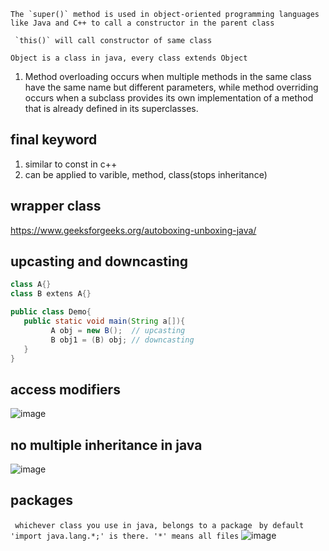 

``` The `super()` method is used in object-oriented programming languages like Java and C++ to call a constructor in the parent class ```

``` `this()` will call constructor of same class```

``` Object is a class in java, every class extends Object ```

1) Method overloading occurs when multiple methods in the same class have the same name but different parameters, while method overriding occurs when a subclass provides its own implementation of a method that is already defined in its superclasses. 


## final keyword
1) similar to const in c++
2) can be applied to varible, method, class(stops inheritance)
 
 ## wrapper class
https://www.geeksforgeeks.org/autoboxing-unboxing-java/

   ## upcasting and downcasting
```java
class A{}
class B extens A{}

public class Demo{
   public static void main(String a[]){
         A obj = new B();  // upcasting
         B obj1 = (B) obj; // downcasting
   }
}
```

## access modifiers

![image](https://github.com/Deaddemon/Notes/assets/77224604/c1fe608a-3db2-4efb-8920-7780a938726e)


## no multiple inheritance in java
![image](https://github.com/Deaddemon/Notes/assets/77224604/0bfddbac-8b12-49b9-b531-d8d9535bad19)

 

## packages 
``` whichever class you use in java, belongs to a package```
``` by default 'import java.lang.*;' is there. '*' means all files```
![image](https://github.com/Deaddemon/Notes/assets/77224604/2492d69c-b6d3-4e04-a739-49dcf8d33c34)
